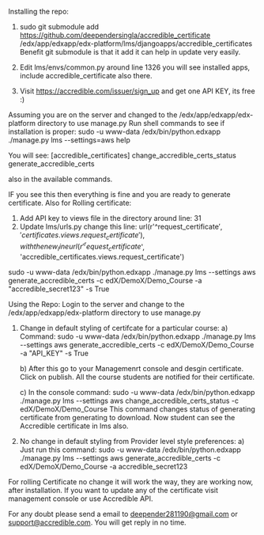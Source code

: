 Installing the repo: 
 1) sudo git submodule add https://github.com/deependersingla/accredible_certificate   /edx/app/edxapp/edx-platform/lms/djangoapps/accredible_certificates
 Benefit git submodule is that it add it can help in update very easily.

 2) Edit lms/envs/common.py around line 1326 you will see installed apps, include accredible_certificate also there.
 
 3) Visit https://accredible.com/issuer/sign_up and get one API KEY, its free :)
 
 Assuming you are on the server and changed to the /edx/app/edxapp/edx-platform directory to use manage.py
 Run shell commands to see if installation is proper: sudo -u www-data /edx/bin/python.edxapp ./manage.py lms --settings=aws help
 
 You will see:
[accredible_certificates]
    change_accredible_certs_status
    generate_accredible_certs

also in the available commands.

IF you see this then everything is fine and you are ready to generate certificate.
Also for Rolling certificate: 
1)  Add API key to views file in the directory around line: 31
2) Update lms/urls.py change this line: url(r'^request_certificate$', 'certificates.views.request_certificate'), with the new_line url(r'^request_certificate$', 'accredible_certificates.views.request_certificate')

sudo -u www-data /edx/bin/python.edxapp ./manage.py lms --settings aws generate_accredible_certs -c edX/DemoX/Demo_Course -a "accredible_secret123" -s True

Using the Repo: Login to the server and change to the /edx/app/edxapp/edx-platform directory to use manage.py

1) Change in default styling of certifcate for a particular course:
   a) Command: sudo -u www-data /edx/bin/python.edxapp ./manage.py lms --settings aws generate_accredible_certs -c   edX/DemoX/Demo_Course -a "API_KEY" -s True
   
   b) After this go to your Managemenrt console and desgin certificate. Click on publish. All the course students are notified        for their certificate.

   c) In the console command: sudo -u www-data /edx/bin/python.edxapp ./manage.py lms --settings aws    change_accredible_certs_status -c edX/DemoX/Demo_Course This command changes status of generating certificate from generating to       download. Now student can see the Accredible certificate in lms also.

2) No change in default styling from Provider level style preferences:
   a) Just run this command: sudo -u www-data /edx/bin/python.edxapp ./manage.py lms --settings aws generate_accredible_certs -c edX/DemoX/Demo_Course -a accredible_secret123
   
For rolling Certificate no change it will work the way, they are working now, after installation. If you want to update any of the certificate visit management console or use Accredible API.

For any doubt please send a email to deepender281190@gmail.com or support@accredible.com. You will get reply in no time.


